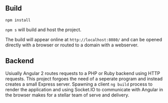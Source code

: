
## Build

`npm install`

`npm s` will build and host the project. 

The build will appear online at `http://localhost:8080/` and can be opened directly with a browser or routed to a domain with a webserver.

## Backend

Usiually Angular 2 routes requests to a PHP or Ruby backend using HTTP requests. This project forgoes the need of a seperate program and instead creates a small Express server. Spawning a client `ng build` process to render the application and using Socket.IO to communicate with Angular in the browser makes for a stellar team of serve and delivery.
